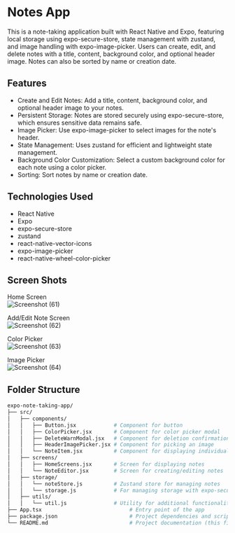 # Notes App

This is a note-taking application built with React Native and Expo, featuring local storage using expo-secure-store, state management with zustand, and image handling with expo-image-picker. Users can create, edit, and delete notes with a title, content, background color, and optional header image. Notes can also be sorted by name or creation date.

## Features

* Create and Edit Notes: Add a title, content, background color, and optional header image to your notes.
* Persistent Storage: Notes are stored securely using expo-secure-store, which ensures sensitive data remains safe.
* Image Picker: Use expo-image-picker to select images for the note's header.
* State Management: Uses zustand for efficient and lightweight state management.
* Background Color Customization: Select a custom background color for each note using a color picker.
* Sorting: Sort notes by name or creation date.

## Technologies Used
* React Native
* Expo
* expo-secure-store
* zustand
* react-native-vector-icons
* expo-image-picker
* react-native-wheel-color-picker

## Screen Shots
Home Screen\
![Screenshot (61)](https://github.com/user-attachments/assets/dc6aff21-43f6-4c1f-9814-62751fc8e40c)

Add/Edit Note Screen\
![Screenshot (62)](https://github.com/user-attachments/assets/4676b9bf-89c7-4c5b-afe1-44e27432588c)

Color Picker\
![Screenshot (63)](https://github.com/user-attachments/assets/13a6fdc8-779b-4985-b46c-977aba2c4fea)

Image Picker\
![Screenshot (64)](https://github.com/user-attachments/assets/81fbb501-e099-41bc-8cfb-af3dc3754082)


## Folder Structure
```bash
expo-note-taking-app/
├── src/
│   ├── components/
│   │   ├── Button.jsx            # Component for button
│   │   ├── ColorPicker.jsx       # Component for color picker modal
│   │   ├── DeleteWarnModal.jsx   # Component for deletion confirmation
│   │   ├── HeaderImagePicker.jsx # Component for picking an image
│   │   └── NoteItem.jsx          # Component for displaying individual note
│   ├── screens/
│   │   ├── HomeScreens.jsx       # Screen for displaying notes
│   │   └── NoteEditor.jsx        # Screen for creating/editing notes
│   ├── storage/
│   │   └── noteStore.js          # Zustand store for managing notes
│   │   └── storage.js            # For managing storage with expo-secure-store
│   ├── utils/
│   │   └── util.js               # Utility for additional functionality
├── App.tsx                            # Entry point of the app
├── package.json                       # Project dependencies and scripts
└── README.md                          # Project documentation (this file)
```
